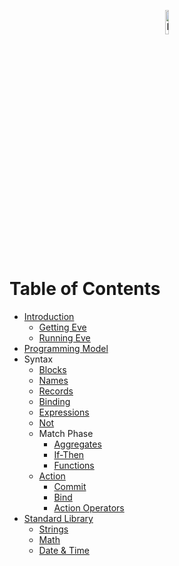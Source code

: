 <p align="center">
  <img src="http://www.witheve.com/logo.png" alt="Eve logo" width="10%" />
</p>

# Table of Contents

- [Introduction](https://github.com/witheve/docs/blob/master/drafts/handbook/intro.md)
  - [Getting Eve](https://github.com/witheve/docs/blob/master/drafts/handbook/installation.md)
  - [Running Eve](https://github.com/witheve/docs/blob/master/drafts/handbook/running.md)
- [Programming Model](https://github.com/witheve/docs/blob/master/drafts/handbook/model.md)
- Syntax
  - [Blocks](https://github.com/witheve/docs/blob/master/drafts/handbook/blocks.md)
  - [Names](https://github.com/witheve/docs/blob/master/drafts/handbook/names.md)
  - [Records](https://github.com/witheve/docs/blob/master/drafts/handbook/records.md)
  - [Binding](https://github.com/witheve/docs/blob/master/drafts/handbook/binding.md)
  - [Expressions](https://github.com/witheve/docs/blob/master/drafts/handbook/expressions.md)
  - [Not](https://github.com/witheve/docs/blob/master/drafts/handbook/not.md)
  - Match Phase
    - [Aggregates](https://github.com/witheve/docs/blob/master/drafts/handbook/aggregates.md)
    - [If-Then](https://github.com/witheve/docs/blob/master/drafts/handbook/if.md)
    - [Functions](https://github.com/witheve/docs/blob/master/drafts/handbook/functions.md)
  - [Action](https://github.com/witheve/docs/blob/master/drafts/handbook/action-phase.md)
    - [Commit](https://github.com/witheve/docs/blob/master/drafts/handbook/commit.md)
    - [Bind](https://github.com/witheve/docs/blob/master/drafts/handbook/bind.md)
    - [Action Operators](https://github.com/witheve/docs/blob/master/drafts/handbook/action-operators.md)
- [Standard Library](https://github.com/witheve/docs/blob/master/drafts/handbook/standard-library.md)
  - [Strings](https://github.com/witheve/docs/blob/master/drafts/handbook/strings/strings.md)
  - [Math](https://github.com/witheve/docs/blob/master/drafts/handbook/math/math.md)
  - [Date & Time](https://github.com/witheve/docs/blob/master/drafts/handbook/datetime/datetime.md)
